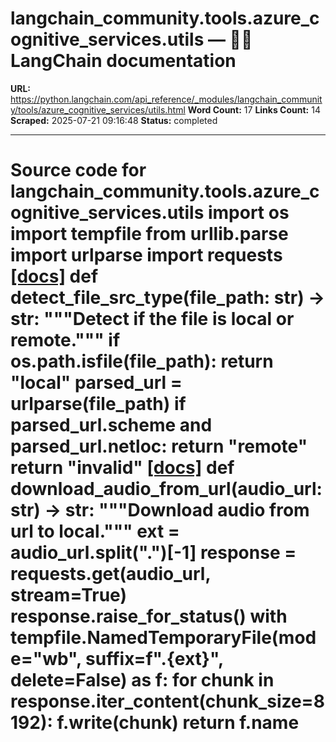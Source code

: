 # langchain_community.tools.azure_cognitive_services.utils — 🦜🔗 LangChain  documentation

**URL:** https://python.langchain.com/api_reference/_modules/langchain_community/tools/azure_cognitive_services/utils.html
**Word Count:** 17
**Links Count:** 14
**Scraped:** 2025-07-21 09:16:48
**Status:** completed

---

# Source code for langchain\_community.tools.azure\_cognitive\_services.utils               import os     import tempfile     from urllib.parse import urlparse          import requests                              [[docs]](https://python.langchain.com/api_reference/community/tools/langchain_community.tools.azure_cognitive_services.utils.detect_file_src_type.html#langchain_community.tools.azure_cognitive_services.utils.detect_file_src_type)     def detect_file_src_type(file_path: str) -> str:         """Detect if the file is local or remote."""         if os.path.isfile(file_path):             return "local"              parsed_url = urlparse(file_path)         if parsed_url.scheme and parsed_url.netloc:             return "remote"              return "invalid"                                             [[docs]](https://python.langchain.com/api_reference/community/tools/langchain_community.tools.azure_cognitive_services.utils.download_audio_from_url.html#langchain_community.tools.azure_cognitive_services.utils.download_audio_from_url)     def download_audio_from_url(audio_url: str) -> str:         """Download audio from url to local."""         ext = audio_url.split(".")[-1]         response = requests.get(audio_url, stream=True)         response.raise_for_status()         with tempfile.NamedTemporaryFile(mode="wb", suffix=f".{ext}", delete=False) as f:             for chunk in response.iter_content(chunk_size=8192):                 f.write(chunk)              return f.name